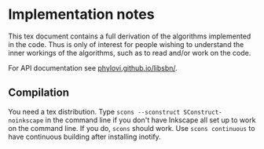 # Implementation notes

This tex document contains a full derivation of the algorithms implemented in the code.
Thus is only of interest for people wishing to understand the inner workings of the algorithms, such as to read and/or work on the code.

For API documentation see [phylovi.github.io/libsbn/](https://phylovi.github.io/libsbn/).


## Compilation

You need a tex distribution.
Type `scons --sconstruct SConstruct-noinkscape` in the command line if you don't have Inkscape all set up to work on the command line.
If you do, `scons` should work.
Use `scons continuous` to have continuous building after installing inotify.


